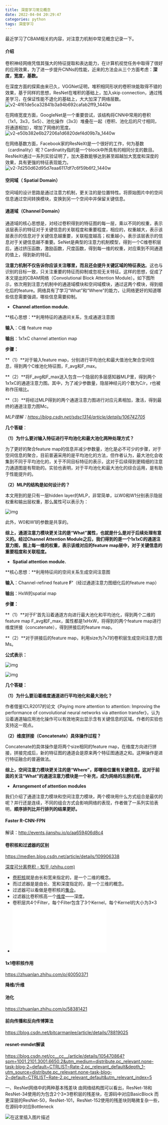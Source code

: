```yaml
---
title: 深度学习常见概念
date: 2022-04-04 20:29:47
categories: python
tags: 深度学习
---
```


最近学习了CBAM相关的内容，对注意力机制中常见概念记录一下。

#### 介绍

卷积神经网络凭借其强大的特征提取和表达能力，在计算机视觉任务中取得了很好的应用效果，为了进一步提升CNNs的性能，近来的方法会从三个方面考虑：**深度，宽度，基数。**

在深度方面的探索由来已久，VGGNet证明，堆积相同形状的卷积块能取得不错的效果，基于同样的思想，ResNet在堆积的基础上，加入skip connection，通过残差学习，在保证性能不退化的基础上，大大加深了网络层数。![v2-4f61de5ca32841b3a94b692cafab2ff9_1440w](深度学习常见概念/v2-4f61de5ca32841b3a94b692cafab2ff9_1440w.jpg)

在网络宽度方面，GoogleNet是一个重要尝试，该结构将CNN中常用的卷积（1x1，3x3，5x5）、池化操作（3x3）堆叠在一起（卷积、池化后的尺寸相同，将通道相加），增加了网络的宽度。![v2-e50b382e6b27206a1d6820def4d09b7a_1440w](深度学习常见概念/v2-e50b382e6b27206a1d6820def4d09b7a_1440w.jpg)

在网络基数方面，Facebook家的ResNeXt是一个很好的工作，何为基数（cardinality）呢？Cardinatity指的是一个block中所具有的相同分支的数目。ResNeXt通过一系列实验证明了，加大基数能够达到甚至超越加大宽度和深度的效果，具有更强的特征表现能力。![v2-7d250d62d95d7eaa6117df7c6f59b6f2_1440w](深度学习常见概念/v2-7d250d62d95d7eaa6117df7c6f59b6f2_1440w.jpg)

#### **空间域（ Spatial Domain）**

空间域的设计思路是通过注意力机制，更关注的是位置特性。将原始图片中的空间信息通过空间转换模块，变换到另一个空间中并保留关键信息。

#### **通道域（Channel Domain）**

通道域的核心思想是，对经过卷积得到的特征图的每一层，乘以不同的权重，表示该层表示的特征对于关键信息的关联程度和重要程度，相应的，权重越大，表示该层表示的信息对于关键信息越重要，关联程度越高；权重越小，表示该层表示的信息对于关键信息越不重要。SeNet是典型的注意力机制模型，得到一个C维卷积层后，通过挤压函数，激励函数，尺度函数，得到每一维的权重，对应乘到不同通道的值上，得到新的特征。

**注意力机制不仅告诉你应该关注哪里，而且还会提升关键区域的特征表达**。这也与识别的目标一致，只关注重要的特征而抑制或忽视无关特征。这样的思想，促成了本文提出的CBAM网络（Convolutional Block Attention Module）。如下图所示，依次用到注意力机制中的通道域模块和空间域模块，通过这两个模块，得到细化后的feature。网络具有了学习“What”和“Where”的能力，让网络更好的知道哪些信息需要强调，哪些信息需要抑制。

- **Channel attention module.**

**核心思想：**利用特征的通道间关系，生成通道注意图

**输入**：C维 feature map

**输出**：1x1xC channel attention map

**步骤：**

**（1）**对于输入feature map，分别进行平均池化和最大值池化聚合空间信息，得到两个C维池化特征图，F_avg和F_max。

**（2）**将F_avg和F_max送入包含一个隐层的多层感知器MLP里，得到两个1x1xC的通道注意力图。其中，为了减少参数量，隐层神经元的个数为C/r，r也被称作压缩比。

**（3）**将经过MLP得到的两个通道注意力图进行对应元素相加，激活，得到最终的通道注意力图Mc。

*MLP理解：https://blog.csdn.net/sdsc1314/article/details/106742705*

**几个答疑**：

**（1）为什么要对输入特征进行平均池化和最大池化两种处理方式？**

为了更好的聚合feature map的信息并减少参数量，池化是必不可少的步骤，对于空间信息的聚合，目前普遍采用的是平均池化的方法，但作者认为，最大池化会收集到不同于平均池化的，关于不同目标特征的表示，这对于后续得到更精细的注意力通道图是有帮助的。实验也表明，对于平均池化和最大池化的综合运用，是有助于性能提升的。

**（2）MLP的结构是如何设计的？**

本文用到的是只有一层hidden layer的MLP，非常简单，以W0和W1分别表示隐层权重和输出层权重，那么属性可以表示为：

![img](深度学习常见概念/v2-89f01a059e33f95f7df961868f829c98_720w.png)

此外，W0和W1的参数是共享的。

**综上，通道注意力模块更关注的是“What”属性，也就是什么是对于后续处理有意义的。经过Channel Attention Module之后，我们得到的是一个1x1xC的通道注意力图，图上每一维的权重，表示该维对应的feature map层中，对于关键信息的重要程度和关联程度。**

- **Spatial attention module.**

**核心思想：**利用特征间的空间关系生成空间注意图

**输入**：Channel-refined feature **F’**（经过通道注意力图细化后的feature map）

**输出**：HxW的spatial map

**步骤：**

**（1）**对于F’首先沿着通道方向进行最大池化和平均池化，得到两个二维的feature map F_avg和F_max，属性都是1xHxW，将得到的两个feature map进行维度拼接（concatenate），得到拼接后的feature map。

**（2）**对于拼接后的feature map，利用size为7x7的卷积层生成空间注意力图Ms。

**公式表示：**

![img](https://pic3.zhimg.com/80/v2-c5ba8e3165eef444b1393b467e7442b6_720w.jpg)

![img](深度学习常见概念/v2-aeb1ee25a324e80863d977924acb5db5_720w.jpg)



**几个答疑：**

**（1）为什么要沿着维度通道进行平均池化和最大池化？**

作者借鉴ICLR2017的论文《Paying more attention to attention: Improving the performance of convolutional neural networks via attention transfer》，认为沿着通道轴应用池化操作可以有效地突出显示含有关键信息的区域。作者的实验也支持这一观点。

**（2）维度拼接（Concatenate）具体操作过程？**

Concatenate的具体操作是将两个size相同的feature map，在维度方向进行拼接，拼接完成后，新的特征图的通道会是原来两个特征图通道之和。这种操作是进行特征融合的普遍做法。

**综上，空间注意力模块更关注的是“Where”，即哪些位置有关键信息，这对于前面的关注“What”的通道注意力模块是一个补充，成为网络的左膀右臂。**

- **Arrangement of attention modules**

我们介绍了通道注意力模块和空间注意力模块，两个模块用什么方式组合是最优的呢？并行还是连续，不同的组合方式会影响网络的表现，作者做了一系列实验表明，**顺序排列比并行排列的结果更好。**

#### Faster R-CNN-FPN

解读：http://events.jianshu.io/p/aa659406d8c4

#### 卷积核和过滤器的区别

https://medlen.blog.csdn.net/article/details/109906338

[深度可分离卷积 - 知乎 (zhihu.com)](https://zhuanlan.zhihu.com/p/92134485)

- [卷积核](https://so.csdn.net/so/search?q=卷积核&spm=1001.2101.3001.7020)就是由长和宽来指定的，是一个二维的概念。
- 而过滤器是是由长、宽和深度指定的，是一个三维的概念。
- 过滤器可以看做是卷积核的[集合](https://so.csdn.net/so/search?q=集合&spm=1001.2101.3001.7020)。
- 过滤器比卷积核高一个[维度](https://so.csdn.net/so/search?q=维度&spm=1001.2101.3001.7020)——深度。
- 卷积层共4个Filter，每个Filter包含了3个Kernel，每个Kernel的大小为3×3
- ![img](深度学习常见概念/aow_drv.log)

#### 1x1卷积核作用

https://zhuanlan.zhihu.com/p/40050371

**降维/升维**

#### 池化

https://zhuanlan.zhihu.com/p/58381421

#### 前向传播和反向传博算法

https://blog.csdn.net/bitcarmanlee/article/details/78819025

#### resnet-mmdet解读

https://blog.csdn.net/cc__cc__/article/details/105470864?spm=1001.2101.3001.6650.2&utm_medium=distribute.pc_relevant.none-task-blog-2~default~CTRLIST~Rate-2.pc_relevant_default&depth_1-utm_source=distribute.pc_relevant.none-task-blog-2~default~CTRLIST~Rate-2.pc_relevant_default&utm_relevant_index=5

一、ResNet网络中的两种基本残差块
由网络结构图可以看出，ResNet-18和ResNet-34使用的为包含2个3×3卷积层的残差块，在源码中对应BasicBlock
而更深层的ResNet-50，ResNet-101，ResNet-152使用的残差块则略微复杂一些，在源码中对应Bottleneck

![在这里插入图片描述](深度学习常见概念/watermark,type_ZmFuZ3poZW5naGVpdGk,shadow_10,text_aHR0cHM6Ly9ibG9nLmNzZG4ubmV0L2NjX19jY19f,size_16,color_FFFFFF,t_70#pic_center)